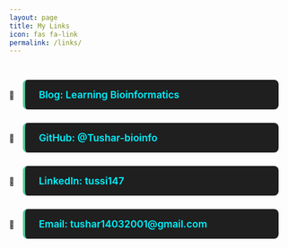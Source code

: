 ```yaml
---
layout: page
title: My Links
icon: fas fa-link
permalink: /links/
---
```


<style>
.tree-container {
  display: flex;
  flex-direction: column;
  align-items: center;
  margin-top: 2rem;
}

.tree-branch {
  background-color: #1f1f1f;
  border-left: 4px solid #56cc9d;
  padding: 1rem 1.5rem;
  margin: 0.75rem 0;
  width: 80%;
  border-radius: 8px;
  position: relative;
  transition: 0.3s ease;
}

.tree-branch::before {
  content: "🌿";
  position: absolute;
  left: -1.8rem;
  top: 50%;
  transform: translateY(-50%);
}

.tree-branch:hover {
  background-color: #263238;
  border-left-color: #00f2ff;
  transform: scale(1.02);
}

.tree-branch a {
  text-decoration: none;
  color: #00f2ff;
  font-weight: 600;
  font-size: 1.1rem;
}
</style>

<div class="tree-container">
  <div class="tree-branch">
    <a href="https://tushar-bioinfo.github.io/learning-bioinformatics/" target="_blank">
      Blog: Learning Bioinformatics
    </a>
  </div>
  <div class="tree-branch">
    <a href="https://github.com/Tushar-bioinfo" target="_blank">
      GitHub: @Tushar-bioinfo
    </a>
  </div>
  <div class="tree-branch">
    <a href="https://linkedin.com/in/tussi147" target="_blank">
      LinkedIn: tussi147
    </a>
  </div>
  <div class="tree-branch">
    <a href="mailto:tushar14032001@gmail.com">
      Email: tushar14032001@gmail.com
    </a>
  </div>
</div>
